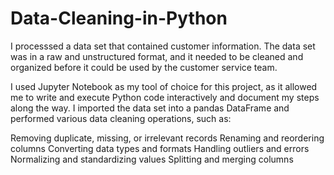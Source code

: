 # Data-Cleaning-in-Python
I processsed a data set that contained customer information. The data set was in a raw and unstructured format, and it needed to be cleaned and organized before it could be used by the customer service team.

I used Jupyter Notebook as my tool of choice for this project, as it allowed me to write and execute Python code interactively and document my steps along the way. I imported the data set into a pandas 
DataFrame and performed various data cleaning operations, such as:

Removing duplicate, missing, or irrelevant records
Renaming and reordering columns
Converting data types and formats
Handling outliers and errors
Normalizing and standardizing values
Splitting and merging columns
